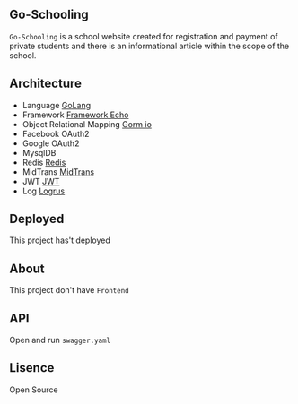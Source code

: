 ## Go-Schooling

`Go-Schooling` is a school website created for registration and payment of private students and there is an informational article within the scope of the school.

## Architecture

- Language [GoLang](https://golang.org/)
- Framework [Framework Echo](https://echo.labstack.com/)
- Object Relational Mapping [Gorm io](https://gorm.io/docs/index.html)
- Facebook OAuth2
- Google OAuth2
- MysqlDB
- Redis [Redis](https://app.redislabs.com)
- MidTrans [MidTrans](https://midtrans.com/)
- JWT [JWT](https://github.com/dgrijalva/jwt-go)
- Log [Logrus](https://github.com/sirupsen/logrus)

## Deployed

This project has't deployed

## About

This project don't have `Frontend`

## API

Open and run `swagger.yaml`

## Lisence

Open Source
